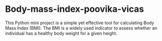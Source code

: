 # Body-mass-index-poovika-vicas
 This Python mini project is a simple yet effective tool for calculating Body Mass Index (BMI). The BMI is a widely used indicator to assess whether an individual has a healthy body weight for a given height.
